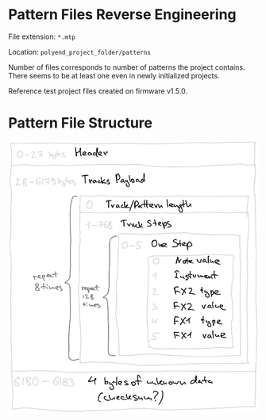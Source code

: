 # Pattern Files Reverse Engineering

File extension: `*.mtp`

Location: `polyend_project_folder/patterns`

Number of files corresponds to number of patterns the project contains. There seems to be at least one even in newly initialized projects.

Reference test project files created on firmware v1.5.0.

# Pattern File Structure

![dataframes](frames.png)
